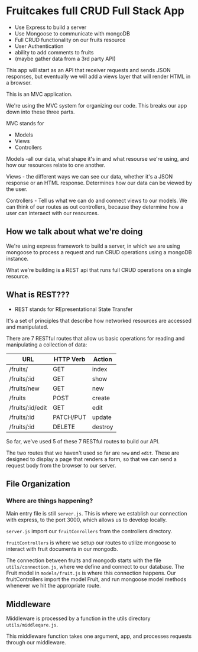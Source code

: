 # Fruitcakes full CRUD Full Stack App

- Use Express to build a server
- Use Mongoose to communicate with mongoDB
- Full CRUD functionality on our fruits resource
- User Authentication
- ability to add comments to fruits
- (maybe gather data from a 3rd party API)


This app will start as an API that receiver requests and sends JSON responses, but eventually we will add a views layer that will render HTML in a browser.

This is an MVC application.  

We're using the MVC system for organizing our code.  This breaks our app down into these three parts.

MVC stands for
- Models
- Views
- Controllers

Models -all our data, what shape it's in and what resourse we're using, and how our resources relate to one another.

Views - the different ways we can see our data, whether it's a JSON response or an HTML response. Determines how our data can be viewed by the user.

Controllers - Tell us what we can do and connect views to our models. We can think of our routes as out controllers, because they determine how a user can interaect with our resources.

## How we talk about what we're doing

We're using express framework to build a server, in which we are using mongoose to process a request and run CRUD operations using a mongoDB instance.

What we're building is a REST api that runs full CRUD operations on a single resource. 

## What is REST???

- REST stands for REpresentational State Transfer

It's a set of principles that describe how networked resources are accessed and manipulated.

There are 7 RESTful routes that allow us basic operations for reading and manipulating a collection of data:

| **URL**          | **HTTP Verb**|**Action**|
|------------------|--------------|----------|
| /fruits/         | GET          | index  
| /fruits/:id      | GET          | show       
| /fruits/new      | GET          | new   
| /fruits          | POST         | create   
| /fruits/:id/edit | GET          | edit       
| /fruits/:id      | PATCH/PUT    | update    
| /fruits/:id      | DELETE       | destroy  

So far, we've used 5 of these 7 RESTful routes to build our API.

The two routes that we haven't used so far are `new` and `edit`.  These are designed to display a page that renders a form, so that we can send a request body from the browser to our server.

## File Organization
### Where are things happening?

Main entry file is still `server.js`. This is where we establish our connection with express, to the port 3000, which allows us to develop locally. 

`server.js` import our `fruitConrollers` from the controllers directory.

`fruitControllers` is where we setup our routes to utilize mongoose to interact with fruit documents in our mongodb.

The connection between fruits and mongodb starts with the file `utils/connection.js`, where we define and connect to our database. The Fruit model in `models/fruit.js` is where this connection happens. Our fruitControllers import the model Fruit, and run mongoose model methods whenever we hit the appropriate route.

## Middleware

Middleware is processed by a function in the utils directory `utils/middleqare.js`. 

This middleware function takes one argument, app, and processes requests through our middleware.